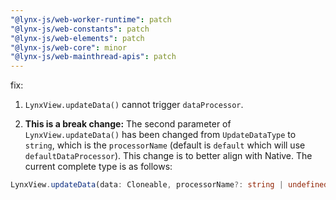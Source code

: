 ```yaml
---
"@lynx-js/web-worker-runtime": patch
"@lynx-js/web-constants": patch
"@lynx-js/web-elements": patch
"@lynx-js/web-core": minor
"@lynx-js/web-mainthread-apis": patch
---
```


fix:

1. `LynxView.updateData()` cannot trigger `dataProcessor`.

2. **This is a break change:** The second parameter of `LynxView.updateData()` has been changed from `UpdateDataType` to `string`, which is the `processorName` (default is `default` which will use `defaultDataProcessor`). This change is to better align with Native. The current complete type is as follows:

```ts
LynxView.updateData(data: Cloneable, processorName?: string | undefined, callback?: (() => void) | undefined): void
```
